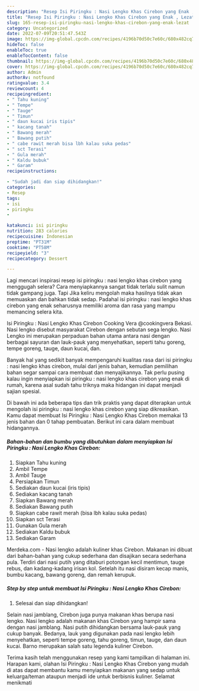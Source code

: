 ```yaml
---
description: "Resep Isi Piringku : Nasi Lengko Khas Cirebon yang Enak , Lezat"
title: "Resep Isi Piringku : Nasi Lengko Khas Cirebon yang Enak , Lezat"
slug: 165-resep-isi-piringku-nasi-lengko-khas-cirebon-yang-enak-lezat
category: Uncategorized
date: 2022-07-09T20:51:47.543Z
image: https://img-global.cpcdn.com/recipes/4196b70d50c7e60c/680x482cq70/isi-piringku-nasi-lengko-khas-cirebon-foto-resep-utama.jpg
hideToc: false
enableToc: true
enableTocContent: false
thumbnail: https://img-global.cpcdn.com/recipes/4196b70d50c7e60c/680x482cq70/isi-piringku-nasi-lengko-khas-cirebon-foto-resep-utama.jpg
cover: https://img-global.cpcdn.com/recipes/4196b70d50c7e60c/680x482cq70/isi-piringku-nasi-lengko-khas-cirebon-foto-resep-utama.jpg
author: Admin
authorAv: notfound
ratingvalue: 3.4
reviewcount: 4
recipeingredient:
- " Tahu kuning"
- " Tempe"
- " Tauge"
- " Timun"
- " daun kucai iris tipis"
- " kacang tanah"
- " Bawang merah"
- " Bawang putih"
- " cabe rawit merah bisa lbh kalau suka pedas"
- " sct Terasi"
- " Gula merah"
- " Kaldu bubuk"
- " Garam"
recipeinstructions:

- "Sudah jadi dan siap dihidangkan!"
categories:
- Resep
tags:
- isi
- piringku
- 

katakunci: isi piringku  
nutrition: 283 calories
recipecuisine: Indonesian
preptime: "PT31M"
cooktime: "PT58M"
recipeyield: "3"
recipecategory: Dessert

---
```



Lagi mencari inspirasi resep isi piringku : nasi lengko khas cirebon yang menggugah selera? Cara menyiapkannya sangat tidak terlalu sulit namun tidak gampang juga. Tapi Jika keliru mengolah maka hasilnya tidak akan memuaskan dan bahkan tidak sedap. Padahal isi piringku : nasi lengko khas cirebon yang enak seharusnya memiliki aroma dan rasa yang mampu memancing selera kita.


Isi Piringku : Nasi Lengko Khas Cirebon Cooking Vera @cookingvera Bekasi. Nasi lengko disebut masyarakat Cirebon dengan sebutan sega lengko. Nasi Lengko ini merupakan perpaduan bahan utama antara nasi dengan berbagai sayuran dan lauk-pauk yang menyehatkan, seperti tahu goreng, tempe goreng, tauge, daun kucai, dan.

Banyak hal yang sedikit banyak mempengaruhi kualitas rasa dari isi piringku : nasi lengko khas cirebon, mulai dari jenis bahan, kemudian pemilihan bahan segar sampai cara membuat dan menyajikannya. Tak perlu pusing kalau ingin menyiapkan isi piringku : nasi lengko khas cirebon yang enak di rumah, karena asal sudah tahu triknya maka hidangan ini dapat menjadi sajian spesial.


Di bawah ini ada beberapa tips dan trik praktis yang dapat diterapkan untuk mengolah isi piringku : nasi lengko khas cirebon yang siap dikreasikan. Kamu dapat membuat Isi Piringku : Nasi Lengko Khas Cirebon memakai 13 jenis bahan dan 0 tahap pembuatan. Berikut ini cara dalam membuat hidangannya.

<!--inarticleads1-->

##### Bahan-bahan dan bumbu yang dibutuhkan dalam menyiapkan Isi Piringku : Nasi Lengko Khas Cirebon:

1. Siapkan  Tahu kuning
1. Ambil  Tempe
1. Ambil  Tauge
1. Persiapkan  Timun
1. Sediakan  daun kucai (iris tipis)
1. Sediakan  kacang tanah
1. Siapkan  Bawang merah
1. Sediakan  Bawang putih
1. Siapkan  cabe rawit merah (bisa lbh kalau suka pedas)
1. Siapkan  sct Terasi
1. Gunakan  Gula merah
1. Sediakan  Kaldu bubuk
1. Sediakan  Garam


Merdeka.com - Nasi lengko adalah kuliner khas Cirebon. Makanan ini dibuat dari bahan-bahan yang cukup sederhana dan disajikan secara sederhana pula. Terdiri dari nasi putih yang ditaburi potongan kecil mentimun, tauge rebus, dan kadang-kadang irisan kol. Setelah itu nasi disiram kecap manis, bumbu kacang, bawang goreng, dan remah kerupuk. 

<!--inarticleads2-->

##### Step by step untuk membuat Isi Piringku : Nasi Lengko Khas Cirebon:


1. Selesai dan siap dihidangkan!

Selain nasi jamblang, Cirebon juga punya makanan khas berupa nasi lengko. Nasi lengko adalah makanan khas Cirebon yang hampir sama dengan nasi jamblang. Nasi putih dihidangkan bersama lauk-pauk yang cukup banyak. Bedanya, lauk yang digunakan pada nasi lengko lebih menyehatkan, seperti tempe goreng, tahu goreng, timun, tauge, dan daun kucai. Barno merupakan salah satu legenda kuliner Cirebon. 

Terima kasih telah menggunakan resep yang kami tampilkan di halaman ini. Harapan kami, olahan Isi Piringku : Nasi Lengko Khas Cirebon yang mudah di atas dapat membantu kamu menyiapkan makanan yang sedap untuk keluarga/teman ataupun menjadi ide untuk berbisnis kuliner. Selamat menikmati
